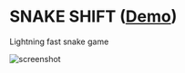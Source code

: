 SNAKE SHIFT ([Demo](https://snake-shift.glitch.me/))
======================
Lightning fast snake game

![screenshot](http://abagames.sakura.ne.jp/18/snake-shift/screenshot.gif)
